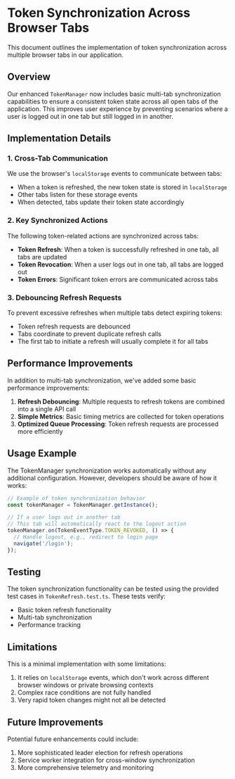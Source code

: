 # Token Synchronization Across Browser Tabs

This document outlines the implementation of token synchronization across multiple browser tabs in our application.

## Overview

Our enhanced `TokenManager` now includes basic multi-tab synchronization capabilities to ensure a consistent token state across all open tabs of the application. This improves user experience by preventing scenarios where a user is logged out in one tab but still logged in in another.

## Implementation Details

### 1. Cross-Tab Communication

We use the browser's `localStorage` events to communicate between tabs:

- When a token is refreshed, the new token state is stored in `localStorage`
- Other tabs listen for these storage events
- When detected, tabs update their token state accordingly

### 2. Key Synchronized Actions

The following token-related actions are synchronized across tabs:

- **Token Refresh**: When a token is successfully refreshed in one tab, all tabs are updated
- **Token Revocation**: When a user logs out in one tab, all tabs are logged out
- **Token Errors**: Significant token errors are communicated across tabs

### 3. Debouncing Refresh Requests

To prevent excessive refreshes when multiple tabs detect expiring tokens:

- Token refresh requests are debounced
- Tabs coordinate to prevent duplicate refresh calls
- The first tab to initiate a refresh will usually complete it for all tabs

## Performance Improvements

In addition to multi-tab synchronization, we've added some basic performance improvements:

1. **Refresh Debouncing**: Multiple requests to refresh tokens are combined into a single API call
2. **Simple Metrics**: Basic timing metrics are collected for token operations
3. **Optimized Queue Processing**: Token refresh requests are processed more efficiently

## Usage Example

The TokenManager synchronization works automatically without any additional configuration. However, developers should be aware of how it works:

```typescript
// Example of token synchronization behavior
const tokenManager = TokenManager.getInstance();

// If a user logs out in another tab
// This tab will automatically react to the logout action
tokenManager.on(TokenEventType.TOKEN_REVOKED, () => {
  // Handle logout, e.g., redirect to login page
  navigate('/login');
});
```

## Testing

The token synchronization functionality can be tested using the provided test cases in `TokenRefresh.test.ts`. These tests verify:

- Basic token refresh functionality
- Multi-tab synchronization
- Performance tracking

## Limitations

This is a minimal implementation with some limitations:

1. It relies on `localStorage` events, which don't work across different browser windows or private browsing contexts
2. Complex race conditions are not fully handled
3. Very rapid token changes might not all be detected

## Future Improvements

Potential future enhancements could include:

1. More sophisticated leader election for refresh operations
2. Service worker integration for cross-window synchronization
3. More comprehensive telemetry and monitoring 